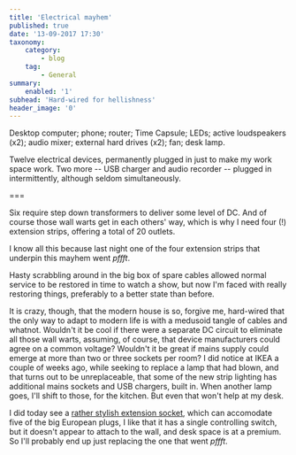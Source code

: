 ```yaml
---
title: 'Electrical mayhem'
published: true
date: '13-09-2017 17:30'
taxonomy:
    category:
        - blog
    tag:
        - General
summary:
    enabled: '1'
subhead: 'Hard-wired for hellishness'
header_image: '0'
---
```


Desktop computer; phone; router; Time Capsule; LEDs; active loudspeakers (x2); audio mixer; external hard drives (x2); fan; desk lamp.

Twelve electrical devices, permanently plugged in just to make my work space work. Two more -- USB charger and audio recorder -- plugged in intermittently, although seldom simultaneously.

===

Six require step down transformers to deliver some level of DC. And of course those wall warts get in each others' way, which is why I need four (!) extension strips, offering a total of 20 outlets.

I know all this because last night one of the four extension strips that underpin this mayhem went *pffft*. 

Hasty scrabbling around in the big box of spare cables allowed normal service to be restored in time to watch a show, but now I'm faced with really restoring things, preferably to a better state than before.

It is crazy, though, that the modern house is so, forgive me, hard-wired that the only way to adapt to modern life is with a medusoid tangle of cables and whatnot. Wouldn't it be cool if there were a separate DC circuit to eliminate all those wall warts, assuming, of course, that device manufacturers could agree on a common voltage? Wouldn't it be great if mains supply could emerge at more than two or three sockets per room? I did notice at IKEA a couple of weeks ago, while seeking to replace a lamp that had blown, and that turns out to be unreplaceable, that some of the new strip lighting has additional mains sockets and USB chargers, built in. When another lamp goes, I'll shift to those, for the kitchen. But even that won't help at my desk.

I did today see a [rather stylish extension socket](https://www.punkt.ch/en/products/es01-extension-socket/), which can accomodate five of the big European plugs, I like that it has a single controlling switch, but it doesn't appear to attach to the wall, and desk space is at a premium. So I'll probably end up just replacing the one that went *pffft*.